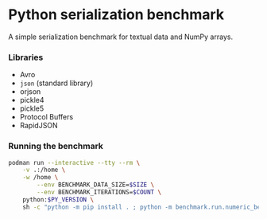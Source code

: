 # Python serialization benchmark

A simple serialization benchmark for textual data and NumPy arrays.

### Libraries

- Avro
- `json` (standard library)
- orjson
- pickle4
- pickle5
- Protocol Buffers
- RapidJSON

### Running the benchmark

```bash
podman run --interactive --tty --rm \
	-v .:/home \
	-w /home \
        --env BENCHMARK_DATA_SIZE=$SIZE \
        --env BENCHMARK_ITERATIONS=$COUNT \
	python:$PY_VERSION \
	sh -c "python -m pip install . ; python -m benchmark.run.numeric_benchmark"
```
